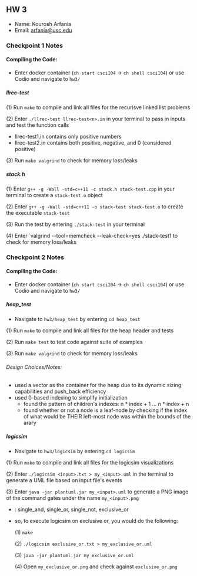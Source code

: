## HW 3

 - Name: Kourosh Arfania
 - Email: arfania@usc.edu

### Checkpoint 1 Notes

#### Compiling the Code:

- Enter docker container (`ch start csci104` -> `ch shell csci104`) or use Codio and navigate to `hw3/`

##### llrec-test
(1) Run `make` to compile and link all files for the recurisve linked list problems

(2) Enter `./llrec-test llrec-test<n>.in` in your terminal to pass in inputs and test the function calls
- llrec-test1.in contains only positive numbers
- llrec-test2.in contains both positive, negative, and 0 (considered positive)

(3) Run `make valgrind` to check for memory loss/leaks

##### stack.h
(1) Enter `g++ -g -Wall -std=c++11 -c stack.h stack-test.cpp` in your terminal to create a `stack-test.o` object

(2) Enter `g++ -g -Wall -std=c++11 -o stack-test stack-test.o` to create the executable `stack-test`

(3) Run the test by entering `./stack-test` in your terminal

(4) Enter `valgrind --tool=memcheck --leak-check=yes ./stack-test1 to check for memory loss/leaks


### Checkpoint 2 Notes

#### Compiling the Code:
- Enter docker container (`ch start csci104` -> `ch shell csci104`) or use Codio and navigate to `hw3/`

##### heap_test

- Navigate to `hw3/heap_test` by entering `cd heap_test`

(1) Run `make` to compile and link all files for the heap header and tests

(2) Run `make test` to test code against suite of examples

(3) Run `make valgrind` to check for memory loss/leaks

###### Design Choices/Notes:
- used a vector as the container for the heap due to its dynamic sizing capabilities and push_back efficiency
- used 0-based indexing to simplify initialization
    - found the pattern of children's indexes: n * index + 1 ... n * index + n
    - found whether or not a node is a leaf-node by checking if the index of what would be THEIR left-most node was within the bounds of the arary


##### logicsim
- Navigate to `hw3/logicsim` by entering `cd logicsim`

(1) Run `make` to compile and link all files for the logicsim visualizations

(2) Enter `./logicsim <input>.txt > my_<input>.uml` in the terminal to generate a UML file based on input file's events

(3) Enter `java -jar plantuml.jar my_<input>.uml` to generate a PNG image of the command gates under the name `my_<input>.png`
- <inputs>: single_and, single_or, single_not, exclusive_or
- so, to execute logicsim on exclusive or, you would do the following:

	(1) `make`

	(2) `./logicsim exclusive_or.txt > my_exclusive_or.uml`

	(3) `java -jar plantuml.jar my_exclusive_or.uml`

	(4) Open `my_exclusive_or.png` and check against `exclusive_or.png`